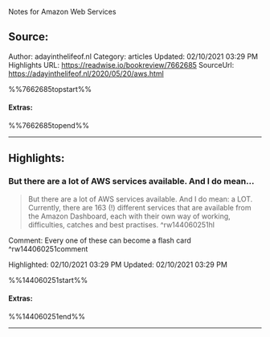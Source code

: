 Notes for Amazon Web Services

## Source:
Author: adayinthelifeof.nl
Category: articles
Updated: 02/10/2021 03:29 PM
Highlights URL: https://readwise.io/bookreview/7662685
SourceUrl: https://adayinthelifeof.nl/2020/05/20/aws.html

%%7662685topstart%%
#### Extras:

%%7662685topend%%


 
-----
 ## Highlights:

### But there are a lot of AWS services available. And I do mean...
>But there are a lot of AWS services available. And I do mean: a LOT. Currently, there are 163 (!) different services that are available from the Amazon Dashboard, each with their own way of working, difficulties, catches and best practises. ^rw144060251hl

Comment: Every one of these can become a flash card ^rw144060251comment

Highlighted: 02/10/2021 03:29 PM
Updated: 02/10/2021 03:29 PM

%%144060251start%%
#### Extras:

%%144060251end%%



------

